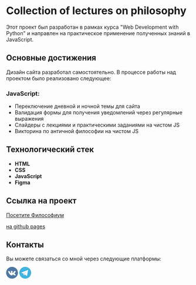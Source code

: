# Collection of lectures on philosophy

Этот проект был разработан в рамках курса "Web Development with Python" и направлен на практическое применение полученных знаний в JavaScript.

## Основные достижения

Дизайн сайта разработал самостоятельно. В процессе работы над проектом было реализовано следующее:

### JavaScript:
- Переключение дневной и ночной темы для сайта
- Валидация формы для получения уведомлений через регулярные выражения
- Слайдеры с лекциями и практическими заданиями на чистом JS
- Викторина по античной философии на чистом JS

## Технологический стек

- **HTML**
- **CSS**
- **JavaScript**
- **Figma**

## Ссылка на проект

[Посетите Философиум](https://ageev-alexey.ru/Collection-of-lectures-on-philosophy/)

[на github pages](https://alexey917.github.io/Collection-of-lectures-on-philosophy/)

## Контакты

Вы можете связаться со мной через следующие платформы:

<a href="https://vk.com/id321802975"><img src="https://github.com/Alexey917/Alexey917/blob/main/assets/vk.png" width="32" height="32" /></a>
<a href="https://t.me/Alexey917"><img src="https://github.com/Alexey917/Alexey917/blob/main/assets/tg.png" width="32" height="32" /></a>
